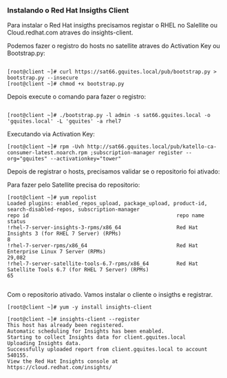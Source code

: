 ### Instalando o Red Hat Insigths Client

Para instalar o Red Hat insigths precisamos registar o RHEL no Salellite ou Cloud.redhat.com atraves do insights-client.

Podemos fazer o registro do hosts no satellite atraves do Activation Key ou Bootstrap.py:

~~~~

[root@client ~]# curl https://sat66.gquites.local/pub/bootstrap.py > bootstrap.py --insecure
[root@client ~]# chmod +x bootstrap.py

~~~~

Depois execute o comando para fazer o registro:

~~~~

[root@client ~]# ./bootstrap.py -l admin -s sat66.gquites.local -o 'gquites.local' -L 'gquites' -a rhel7

~~~~

Executando via Activation Key:

~~~~
[root@client ~]# rpm -Uvh http://sat66.gquites.local/pub/katello-ca-consumer-latest.noarch.rpm ;subscription-manager register --org="gquites" --activationkey="tower"
~~~~

Depois de registrar o hosts, precisamos validar se o repositorio foi ativado:

Para fazer pelo Satellite precisa do repositorio:

~~~~
[root@client ~]# yum repolist
Loaded plugins: enabled_repos_upload, package_upload, product-id, search-disabled-repos, subscription-manager
repo id                                                repo name                                                                      status
!rhel-7-server-insights-3-rpms/x86_64                  Red Hat Insights 3 (for RHEL 7 Server) (RPMs)                                        8
!rhel-7-server-rpms/x86_64                             Red Hat Enterprise Linux 7 Server (RPMs)                                        29,082
!rhel-7-server-satellite-tools-6.7-rpms/x86_64         Red Hat Satellite Tools 6.7 (for RHEL 7 Server) (RPMs)                              65
   
~~~~

Com o repositorio ativado. Vamos instalar o cliente o insigths e registrar.

~~~~
[root@client ~]# yum -y install insights-client  

[root@client ~]# insights-client --register 
This host has already been registered.
Automatic scheduling for Insights has been enabled.
Starting to collect Insights data for client.gquites.local
Uploading Insights data.
Successfully uploaded report from client.gquites.local to account 540155.
View the Red Hat Insights console at https://cloud.redhat.com/insights/

~~~~

